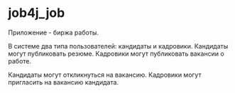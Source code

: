 # job4j_job

Приложение - биржа работы.

В системе два типа пользователей: кандидаты и кадровики. Кандидаты могут публиковать резюме. Кадровики могут публиковать вакансии о работе.

Кандидаты могут откликнуться на вакансию. Кадровики могут пригласить на вакансию кандидата.